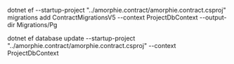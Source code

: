 

 dotnet ef --startup-project "../amorphie.contract/amorphie.contract.csproj" migrations add ContractMigrationsV5 --context ProjectDbContext --output-dir Migrations/Pg

 
dotnet ef database update --startup-project "../amorphie.contract/amorphie.contract.csproj"  --context ProjectDbContext

 
